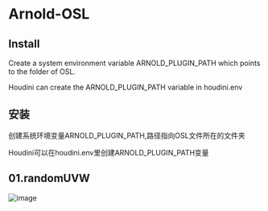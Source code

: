 # Arnold-OSL


## Install

Create a system environment variable ARNOLD_PLUGIN_PATH which points to the folder of OSL.

Houdini can create the ARNOLD_PLUGIN_PATH variable in houdini.env



## 安装
创建系统环境变量ARNOLD_PLUGIN_PATH,路径指向OSL文件所在的文件夹

Houdini可以在houdini.env里创建ARNOLD_PLUGIN_PATH变量



## 01.randomUVW


![image](https://github.com/ArnoChenFx/Arnold-OSL/edit/master/images/randomUVW.jpg)
